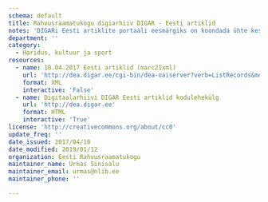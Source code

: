 ```yaml
---
schema: default
title: Rahvusraamatukogu digiarhiiv DIGAR - Eesti artiklid
notes: 'DIGARi Eesti artiklite portaali eesmärgiks on koondada ühte keskkonda ja pakkuda juurdepääsu kõigile läbi aegade Eestis ilmunud või välismaal eesti keeles avaldatud digitaalselt sündinud ja digiteeritud ajalehtedele, lisaks alates 2017.aastast ilmuvatele ajakirjadele jt jadaväljaannetele.'
department: ''
category:
  - Haridus, kultuur ja sport
resources:
  - name: 10.04.2017 Eesti artiklid (marc21xml)
    url: 'http://dea.digar.ee/cgi-bin/dea-oaiserver?verb=ListRecords&metadataPrefix=marc21'
    format: XML
    interactive: 'False'
  - name: Digitaalarhiivi DIGAR Eesti artiklid kodulehekülg
    url: 'http://dea.digar.ee'
    format: HTML
    interactive: 'True'
license: 'http://creativecommons.org/about/cc0'
update_freq: ''
date_issued: 2017/04/10
date_modified: 2019/01/12
organization: Eesti Rahvusraamatukogu
maintainer_name: Urmas Sinisalu
maintainer_email: urmas@nlib.ee
maintainer_phone: ''

---
```


